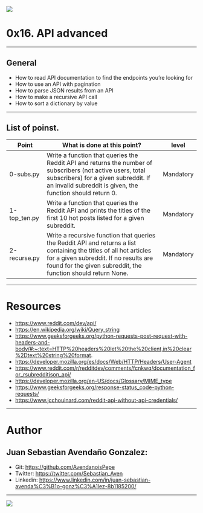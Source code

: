 ![](https://s3.amazonaws.com/intranet-projects-files/holbertonschool-sysadmin_devops/314/WIxXad8.png)

# 0x16. API advanced

------------

## General

- How to read API documentation to find the endpoints you’re looking for
- How to use an API with pagination
- How to parse JSON results from an API
- How to make a recursive API call
- How to sort a dictionary by value

------------

## List of poinst.

|  Point | What is done at this point? | level |
| ------------ | ------------ | ------------ | 
| 0-subs.py | Write a function that queries the Reddit API and returns the number of subscribers (not active users, total subscribers) for a given subreddit. If an invalid subreddit is given, the function should return 0. | Mandatory |
| 1-top_ten.py | Write a function that queries the Reddit API and prints the titles of the first 10 hot posts listed for a given subreddit. | Mandatory |
| 2-recurse.py | Write a recursive function that queries the Reddit API and returns a list containing the titles of all hot articles for a given subreddit. If no results are found for the given subreddit, the function should return None. | Mandatory |


------------

# Resources

- https://www.reddit.com/dev/api/
- https://en.wikipedia.org/wiki/Query_string
- https://www.geeksforgeeks.org/python-requests-post-request-with-headers-and-body/#:~:text=HTTP%20headers%20let%20the%20client,in%20clear%2Dtext%20string%20format.
- https://developer.mozilla.org/es/docs/Web/HTTP/Headers/User-Agent
- https://www.reddit.com/r/redditdev/comments/fcnkwq/documentation_for_rsubredditjson_api/
- https://developer.mozilla.org/en-US/docs/Glossary/MIME_type
- https://www.geeksforgeeks.org/response-status_code-python-requests/
- https://www.jcchouinard.com/reddit-api-without-api-credentials/

------------

# Author

## Juan Sebastian Avendaño Gonzalez:
- Git: https://github.com/AvendanoisPepe
- Twitter: https://twitter.com/Sebastian_Aven
- Linkedin: https://www.linkedin.com/in/juan-sebastian-avenda%C3%B1o-gonz%C3%A1lez-8b1185200/

------------


![](https://i.imgur.com/HPJ8Qn8.jpg)